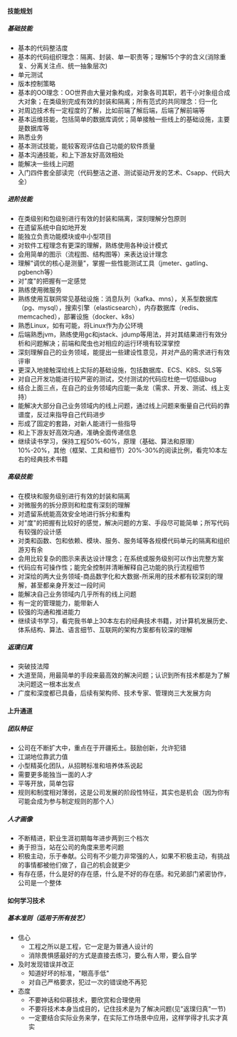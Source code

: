 #### 技能规划
##### 基础技能
* 基本的代码整洁度
* 基本的代码组织理念：隔离、封装、单一职责等；理解15个字的含义(消除重复、分离关注点、统一抽象层次)
* 单元测试
* 版本控制策略
* 基本的OO理念：OO世界由大量对象构成，对象各司其职，若干小对象组合成大对象；在类级别完成有效的封装和隔离；所有范式的共同理念：归一化
* 对周边技术有一定程度的了解，比如前端了解后端，后端了解前端等
* 基本运维技能，包括简单的数据库调优；简单接触一些线上的基础设施，主要是数据库等
* 熟悉业务
* 基本测试技能，能较客观评估自己功能的软件质量
* 基本沟通技能，和上下游友好高效相处
* 能解决一些线上问题
* 入门四件套全部读完（代码整洁之道、测试驱动开发的艺术、Csapp、代码大全）

##### 进阶技能
* 在类级别和包级别进行有效的封装和隔离，深刻理解分包原则
* 在遗留系统中自如地开发
* 能独立负责功能模块或中小型项目
* 对软件工程理念有更深的理解，熟练使用各种设计模式
* 会用简单的图示（流程图、结构图等）来表达设计理念
* 理解"调优的核心是测量"，掌握一些性能测试工具（jmeter、gatling、pgbench等）
* 对"度"的把握有一定感觉
* 熟练使用微服务
* 熟练使用互联网常见基础设施：消息队列（kafka、mns），关系型数据库（pg、mysql），搜索引擎（elasticsearch），内存数据库（redis、memcached），部署设施（docker、k8s）
* 熟悉Linux，如有可能，将Linux作为办公环境
* 后端熟悉jvm，熟练使用gc和jstack、jdump等用法，并对其结果进行有效分析和问题解决；前端和爬虫也对相应的运行环境有较深掌控
* 深刻理解自己的业务领域，能提出一些建设性意见，并对产品的需求进行有效评审
* 更深入地接触深绘线上实际的基础设施，包括数据库、ECS、K8S、SLS等
* 对自己开发功能进行较严密的测试，交付测试的代码应杜绝一切低级bug
* 结合上面三点，在自己的业务领域内应能一条龙（需求、开发、测试、线上支持）
* 能解决大部分自己业务领域内的线上问题，通过线上问题来衡量自己代码的靠谱度，反过来指导自己代码进步
* 形成了固定的套路，对新人能进行一些指导
* 和上下游友好高效沟通，准确全面传递信息
* 继续读书学习，保持工程50%-60%，原理（基础、算法和原理）10%-20%，其他（框架、工具和细节）20%-30%的阅读比例，看完10本左右的经典技术书籍

##### 高级技能
* 在模块和服务级别进行有效的封装和隔离
* 对微服务的拆分原则和粒度有深刻的理解
* 对遗留系统能高效安全地进行拆分和重构
* 对"度"的把握有比较好的感觉，解决问题的方案、手段尽可能简单；所写代码有较强的设计感
* 对类和函数、包和依赖、模块、服务、服务域等各规模代码单元的隔离和组织游刃有余
* 会用比较复杂的图示来表达设计理念；在系统或服务级别可以作出完整方案
* 代码应有可操作性；能完全控制并清晰解释自己功能的执行流程细节
* 对深绘的两大业务领域-商品数字化和大数据-所采用的技术都有较深刻的理解，甚至都亲身开发过一段时间
* 能解决自己业务领域内几乎所有的线上问题
* 有一定的管理能力，能带新人
* 较强的沟通和推进能力
* 继续读书学习，看完我书单上30本左右的经典技术书籍，对计算机发展历史、体系结构、算法、语言细节、互联网的架构方案都有较深的理解

##### 返璞归真
* 突破技法障
* 大道至简，用最简单的手段来最高效的解决问题；认识到所有技术都是为了解决问题这一根本出发点
* 广度和深度都已具备，后续有架构师、技术专家、管理岗三大发展方向



#### 上升通道
##### 团队特征
* 公司在不断扩大中，重点在于开疆拓土。鼓励创新，允许犯错
* 江湖地位靠武力值
* 小型精英化团队，从招聘标准和培养体系说起
* 需要更多能独当一面的人才
* 平等开放，简单包容
* 规则和制度相对薄弱，这是公司发展的阶段性特征，其实也是机会（因为你有可能会成为参与制定规则的那个人）


##### 人才画像
* 不断精进，职业生涯初期每年进步两到三个档次
* 勇于担当，站在公司的角度来思考问题
* 积极主动，乐于奉献。公司有不少能力非常强的人，如果不积极主动，有挑战的事情都被他们做了，自己的机会就更少
* 有存在感，什么是好的存在感，什么是不好的存在感。和兄弟部门紧密协作，公司是一个整体


#### 如何学习技术
##### 基本准则（适用于所有技艺）
* 信心
	- 工程之所以是工程，它一定是为普通人设计的
	- 消除畏惧感最好的方式是直接去练习，要么有人带，要么自学
* 及时发现错误并改正
	- 知道好坏的标准，"眼高手低"
	- 对自己严格要求，犯过一次的错误绝不再犯
* 态度
	- 不要神话和仰慕技术，要欣赏和合理使用
	- 不要将技术本身当成目的，记住技术是为了解决问题(见"返璞归真"一节)
	- 一定要结合实际业务来学，在实际工作场景中应用，这样学得才扎实才真实

